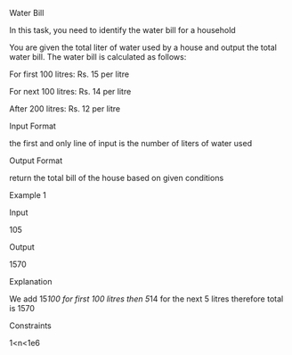 Water Bill

In this task, you need to identify the water bill for a household

You are given the total liter of water used by a house and output the total water bill. The water bill is calculated as follows:

For first 100 litres: Rs. 15 per litre

For next 100 litres: Rs. 14 per litre

After 200 litres: Rs. 12 per litre

Input Format

the first and only line of input is the number of liters of water used

Output Format

return the total bill of the house based on given conditions

Example 1

Input

105

Output

1570

Explanation

We add 15*100 for first 100 litres then 5*14 for the next 5 litres therefore total is 1570

Constraints

1<n<1e6
